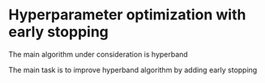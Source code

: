 # Hyperparameter optimization with early stopping
The main algorithm under consideration is hyperband

The main task is to improve hyperband algorithm by adding early stopping
